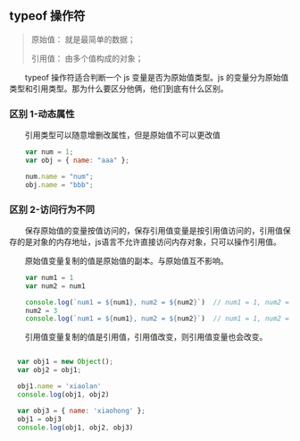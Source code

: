 ## typeof 操作符

> 原始值： 就是最简单的数据；
>
> 引用值： 由多个值构成的对象；

&emsp;&emsp;typeof 操作符适合判断一个 js 变量是否为原始值类型。js 的变量分为原始值类型和引用类型。那为什么要区分他俩，他们到底有什么区别。

### 区别 1-动态属性

&emsp;&emsp;引用类型可以随意增删改属性，但是原始值不可以更改值

```js
    var num = 1;
    var obj = { name: "aaa" };

    num.name = "num";
    obj.name = "bbb";
```

### 区别 2-访问行为不同

&emsp;&emsp;保存原始值的变量按值访问的，保存引用值变量是按引用值访问的，引用值保存的是对象的内存地址，js语言不允许直接访问内存对象，只可以操作引用值。

&emsp;&emsp;原始值变量复制的值是原始值的副本。与原始值互不影响。

``` js
    var num1 = 1
    var num2 = num1

    console.log(`num1 = ${num1}, num2 = ${num2}`)  // num1 = 1, num2 = 1
    num2 = 3 
    console.log(`num1 = ${num1}, num2 = ${num2}`)  // num1 = 1, num2 = 3
```

&emsp;&emsp;引用值变量复制的值是引用值，引用值改变，则引用值变量也会改变。

``` js 

  var obj1 = new Object();
  var obj2 = obj1;

  obj1.name = 'xiaolan'
  console.log(obj1, obj2)

  var obj3 = { name: 'xiaohong' };
  obj1 = obj3
  console.log(obj1, obj2, obj3) 
```